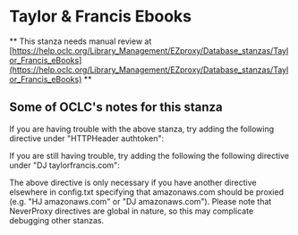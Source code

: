 # Taylor & Francis Ebooks
** This stanza needs manual review at [https://help.oclc.org/Library_Management/EZproxy/Database_stanzas/Taylor_Francis_eBooks](https://help.oclc.org/Library_Management/EZproxy/Database_stanzas/Taylor_Francis_eBooks) **

## Some of OCLC's notes for this stanza

If you are having trouble with the above stanza, try adding the following directive under &quot;HTTPHeader authtoken&quot;:

If you are still having trouble, try adding the following the following directive under &quot;DJ taylorfrancis.com&quot;:

The above directive is only necessary if you have another directive elsewhere in config.txt specifying that amazonaws.com should be proxied (e.g. &quot;HJ amazonaws.com&quot; or &quot;DJ amazonaws.com&quot;). Please note that NeverProxy directives are global in nature, so this may complicate debugging other stanzas.
